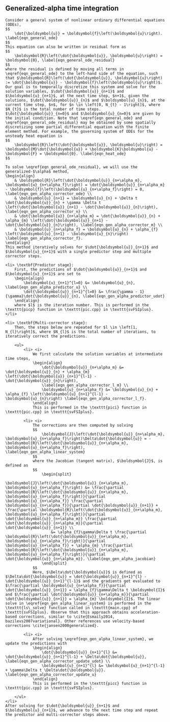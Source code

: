 
<h2> Generalized-alpha time integration </h2>
    
    Consider a general system of nonlinear ordinary differential equations (ODEs),
    $$
        \dot{\boldsymbol{u}} = \boldsymbol{f}\left(\boldsymbol{u}\right). \label{eqn_general_ode}
    $$
    This equation can also be written in residual form as 
    $$
        \boldsymbol{R}\left(\dot{\boldsymbol{u}}, \boldsymbol{u}\right) = \boldsymbol{0}, \label{eqn_general_ode_residual}
    $$
    where the residual is defined by moving all terms in \eqref{eqn_general_ode} to the left-hand side of the equation, such that $\boldsymbol{R}\left(\dot{\boldsymbol{u}}, \boldsymbol{u}\right) := \dot{\boldsymbol{u}} - \boldsymbol{f}\left(\boldsymbol{u}\right)$. Our goal is to temporally discretize this system and solve for the solution variables, $\dot{\boldsymbol{u}}_{n+1}$ and $\boldsymbol{u}_{n+1}$, at the next time step, $n+1$, given the solutions, $\dot{\boldsymbol{u}}_{n}$ and $\boldsymbol{u}_{n}$, at the current time step, $n$, for $n \in \left[0, N_{t} - 1\right]$, where $N_{t}$ is the total number of time steps. $\dot{\boldsymbol{u}}_{n=0}$ and $\boldsymbol{u}_{n=0}$ are given by the initial condition. Note that \eqref{eqn_general_ode} and \eqref{eqn_general_ode_residual} may be obtained by some spatially discretizing some partial differential equation with the finite element method. For example, the governing system of ODEs for the unsteady heat equation is
    $$
        \boldsymbol{R}\left(\dot{\boldsymbol{u}}, \boldsymbol{u}\right) = \boldsymbol{M}\dot{\boldsymbol{u}} + \boldsymbol{K}\boldsymbol{u} - \boldsymbol{F} = \boldsymbol{0}. \label{eqn_heat_ode}
    $$

    To solve \eqref{eqn_general_ode_residual}, we will use the generalized-$\alpha$ method,
    \begin{align}
        & \boldsymbol{R}\left(\dot{\boldsymbol{u}}_{n+\alpha_m}, \boldsymbol{u}_{n+\alpha_f}\right) = \dot{\boldsymbol{u}}_{n+\alpha_m} - \boldsymbol{f}\left(\boldsymbol{u}_{n+\alpha_f}\right) = 0, \label{eqn_gen_alpha_corrector_ode} \\
        & \boldsymbol{u}_{n+1} = \boldsymbol{u}_{n} + \Delta t \dot{\boldsymbol{u}}_{n} + \gamma \Delta t \left(\dot{\boldsymbol{u}}_{n+1} - \dot{\boldsymbol{u}}_{n}\right), \label{eqn_gen_alpha_corrector_n} \\
        & \dot{\boldsymbol{u}}_{n+\alpha_m} = \dot{\boldsymbol{u}}_{n} + \alpha_{m} \left(\dot{\boldsymbol{u}}_{n+1} - \dot{\boldsymbol{u}}_{n}\right), \label{eqn_gen_alpha_corrector_m} \\
        & \boldsymbol{u}_{n+\alpha_f} = \boldsymbol{u}_{n} + \alpha_{f} \left(\boldsymbol{u}_{n+1} - \boldsymbol{u}_{n}\right) \label{eqn_gen_alpha_corrector_f}.
    \end{align}
    This method iteratively solves for $\dot{\boldsymbol{u}}_{n+1}$ and $\boldsymbol{u}_{n+1}$ with a single predictor step and multiple corrector steps.

    <li> \textbf{Predictor stage}:
        First, the predictions of $\dot{\boldsymbol{u}}_{n+1}$ and $\boldsymbol{u}_{n+1}$ are set to
        \begin{align}
            \boldsymbol{u}_{n+1}^{l=0} &= \boldsymbol{u}_{n}, \label{eqn_gen_alpha_predictor_u} \\
            \dot{\boldsymbol{u}}_{n+1}^{l=0} &= \frac{\gamma - 1}{\gamma}\dot{\boldsymbol{u}}_{n}, \label{eqn_gen_alpha_predictor_udot}
        \end{align}
        where $l$ is the iteration number. This is performed in the \texttt{picp} function in \texttt{pic.cpp} in \texttt{svFSIplus}. 
    </li>

    <li> \textbf{Multi-corrector stage}:
        Then, the steps below are repeated for $l \in \left[1, N_{l}\right]$, where $N_{l}$ is the total number of iterations, to iteratively correct the predictions. 

        <ul>
            <li> <i>
                We first calculate the solution variables at intermediate time steps,
                \begin{align}
                    \dot{\boldsymbol{u}}_{n+\alpha_m} &= \dot{\boldsymbol{u}}_{n} + \alpha_{m} \left(\dot{\boldsymbol{u}}_{n+1}^{l-1} - \dot{\boldsymbol{u}}_{n}\right), 
                    \label{eqn_gen_alpha_corrector_l_m} \\
                    \boldsymbol{u}_{n+\alpha_f} &= \boldsymbol{u}_{n} + \alpha_{f} \left(\boldsymbol{u}_{n+1}^{l-1} - \boldsymbol{u}_{n}\right) \label{eqn_gen_alpha_corrector_l_f}.
                \end{align}
                This is performed in the \texttt{pici} function in \texttt{pic.cpp} in \texttt{svFSIplus}. 

            <li> <i>
                The corrections are then computed by solving 
                $$
                    \boldsymbol{J}\left(\dot{\boldsymbol{u}}_{n+\alpha_m}, \boldsymbol{u}_{n+\alpha_f}\right)\Delta\dot{\boldsymbol{u}} = -\boldsymbol{R}\left(\dot{\boldsymbol{u}}_{n+\alpha_m}, \boldsymbol{u}_{n+\alpha_f}\right), \label{eqn_gen_alpha_linear_system}
                $$
                where the Jacobian (tangent matrix), $\boldsymbol{J}$, is defined as
                $$
                    \begin{split}
                        \boldsymbol{J}\left(\dot{\boldsymbol{u}}_{n+\alpha_m}, \boldsymbol{u}_{n+\alpha_f}\right) &= \frac{\partial \boldsymbol{R}\left(\dot{\boldsymbol{u}}_{n+\alpha_m}, \boldsymbol{u}_{n+\alpha_f}\right)}{\partial \boldsymbol{u}_{n+\alpha_f}} \frac{\partial \boldsymbol{u}_{n+\alpha_f}}{\partial \dot{\boldsymbol{u}}_{n+1}} + \frac{\partial \boldsymbol{R}\left(\dot{\boldsymbol{u}}_{n+\alpha_m}, \boldsymbol{u}_{n+\alpha_f}\right)}{\partial \dot{\boldsymbol{u}}_{n+\alpha_m}} \frac{\partial \dot{\boldsymbol{u}}_{n+\alpha_m}}{\partial \dot{\boldsymbol{u}}_{n+1}} \\
                        &= \alpha_{f}\gamma\Delta t \frac{\partial \boldsymbol{R}\left(\dot{\boldsymbol{u}}_{n+\alpha_m}, \boldsymbol{u}_{n+\alpha_f}\right)}{\partial \boldsymbol{u}_{n+\alpha_f}} + \alpha_{m} \frac{\partial \boldsymbol{R}\left(\dot{\boldsymbol{u}}_{n+\alpha_m}, \boldsymbol{u}_{n+\alpha_f}\right)}{\partial \dot{\boldsymbol{u}}_{n+\alpha_m}}. \label{eqn_gen_alpha_jacobian}
                    \end{split}
                $$
                Here, $\Delta\dot{\boldsymbol{u}}$ is defined as $\Delta\dot{\boldsymbol{u}} = \dot{\boldsymbol{u}}_{n+1}^{l} - \dot{\boldsymbol{u}}_{n+1}^{l-1}$ and the gradients get evaluated to $\frac{\partial \boldsymbol{u}_{n+\alpha_f}}{\partial \dot{\boldsymbol{u}}_{n+1}} = \alpha_{f}\gamma\Delta t \boldsymbol{I}$ and $\frac{\partial \dot{\boldsymbol{u}}_{n+\alpha_m}}{\partial \dot{\boldsymbol{u}}_{n+1}} = \alpha_{m} \boldsymbol{I}$. The linear solve in \eqref{eqn_gen_alpha_linear_system} is performed in the \texttt{ls\_solve} function called in \texttt{main.cpp} of \texttt{svFSIplus}. Observe that this approach obtains acceleration-based corrections, similar to \cite{Esmaily2014, bazilevs2007variational}. Other references use velocity-based corrections \cite{jansen2000generalized}.

            <li> <i>
                After solving \eqref{eqn_gen_alpha_linear_system}, we update the predictions with
                \begin{align}
                    \dot{\boldsymbol{u}}_{n+1}^{l} &= \dot{\boldsymbol{u}}_{n+1}^{l-1} + \Delta\dot{\boldsymbol{u}}, \label{eqn_gen_alpha_corrector_update_udot} \\
                    \boldsymbol{u}_{n+1}^{l} &= \boldsymbol{u}_{n+1}^{l-1} + \gamma\Delta t \Delta\dot{\boldsymbol{u}}. \label{eqn_gen_alpha_corrector_update_u}
                \end{align}
                This is performed in the \texttt{picc} function in \texttt{pic.cpp} in \texttt{svFSIplus}. 
                
        </ul>
    </li>
    After solving for $\dot{\boldsymbol{u}}_{n+1}$ and $\boldsymbol{u}_{n+1}$, we advance to the next time step and repeat the predictor and multi-corrector steps above.